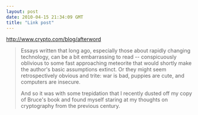 ```yaml
---
layout: post
date: 2010-04-15 21:34:09 GMT
title: "Link post"
---
```

<http://www.crypto.com/blog/afterword>

> Essays written that long ago, especially those about rapidly changing technology, can be a bit embarrassing to read -- conspicuously oblivious to some fast approaching meteorite that would shortly make the author's basic assumptions extinct. Or they might seem retrospectively obvious and trite: war is bad, puppies are cute, and computers are insecure.
>
> And so it was with some trepidation that I recently dusted off my copy of Bruce's book and found myself staring at my thoughts on cryptography from the previous century.